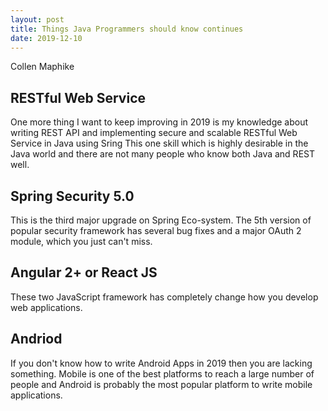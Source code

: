 ```yaml
---
layout: post
title: Things Java Programmers should know continues
date: 2019-12-10
---
```


Collen Maphike

## RESTful Web Service

One more thing I want to keep improving in 2019 is my knowledge about writing REST API and implementing secure and scalable RESTful Web Service in Java using Sring
This one skill which is highly desirable in the Java world and there are not many people who know both Java and REST well.

## Spring Security 5.0

This is the third major upgrade on Spring Eco-system. The 5th version of popular security framework has several bug fixes and a major OAuth 2 module, which you just can't miss.

## Angular 2+ or React JS

These two JavaScript framework has completely change how you develop web applications.

## Andriod

If you don't know how to write Android Apps in 2019 then you are lacking something. Mobile is one of the best platforms to reach a large number of people and Android is probably the most popular platform to write mobile applications.